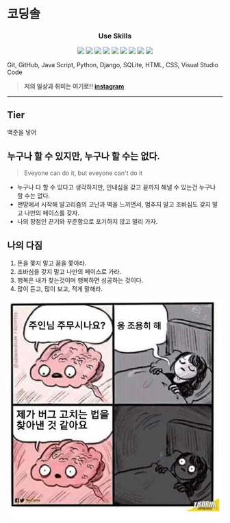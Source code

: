 # 코딩솔



<div align=center>
<h3>Use Skills</h3> 

<p>
<img src="https://img.shields.io/badge/VSCode-007ACC?style=for-the-badge&logo=VSCode&logoColor=white"> 
<img src="https://img.shields.io/badge/python-3776AB?style=for-the-badge&logo=python&logoColor=white"> 
<img src="https://img.shields.io/badge/SQLite-003B57?style=for-the-badge&logo=SQLite&logoColor=white">
<img src="https://img.shields.io/badge/HTML5-E34F26?style=for-the-badge&logo=HTML5&logoColor=white">
<img src="https://img.shields.io/badge/css-1572B6?style=for-the-badge&logo=css3&logoColor=white">
<img src="https://img.shields.io/badge/javascript-F7DF1E?style=for-the-badge&logo=javascript&logoColor=black"> 
<img src="https://img.shields.io/badge/django-092E20?style=for-the-badge&logo=django&logoColor=white">
<img src="https://img.shields.io/badge/github-181717?style=for-the-badge&logo=github&logoColor=white">
<img src="https://img.shields.io/badge/Git-F05032?style=for-the-badge&logo=Git&logoColor=white">
</div>
Git, GitHub, Java Script, Python, Django, SQLite, HTML, CSS, Visual Studio Code

> **저의 일상과 취미는 여기로!! [instagram](https://www.instagram.com/icysol_27)**
---

## Tier
백준을 넣어


## 누구나 할 수 있지만, 누구나 할 수는 없다.

> Eveyone can do it, but eveyone can't do it

- 누구나 다 할 수 있다고 생각하지만, 인내심을 갖고 끝까지 해낼 수 있는건 누구나 할 수는 없다.
- 맨땅에서 시작해 알고리즘의 고난과 벽을 느끼면서, 멈추지 말고 조바심도 갖지 말고 나만의 페이스를 갖자.
- 나의 장점인 끈기와 꾸준함으로 포기하지 않고 멀리 가자.



## 나의 다짐

1. 돈을 쫓지 말고 꿈을 쫓아라.
2. 조바심을 갖지 말고 나만의 페이스로 가라.
3. 행복은 내가 찾는것이며 행복하면 성공하는 것이다.
4. 많이 듣고, 많이 보고, 적게 말해라.

![버그](README.assets/버그.jpg)
